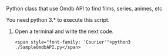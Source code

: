 Python class that use Omdb API to find films, series, animes, etc

You need python 3.* to execute this script.

<ol>
  <li>
    Open a terminal and write the next code. <br />

    <span style="font-family: 'Courier'">python3 ./SampleOmdbAPI.py</span>
  </li>
</ol>
